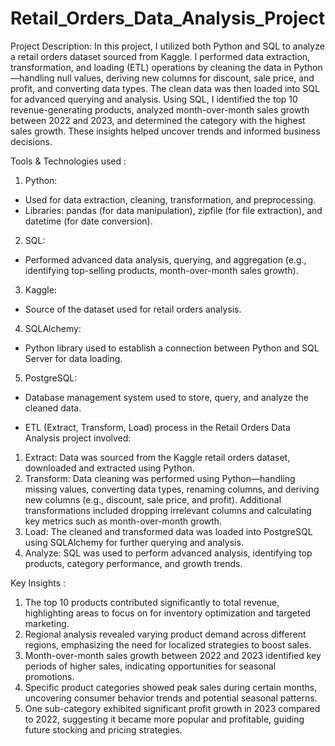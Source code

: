 # Retail_Orders_Data_Analysis_Project

Project Description: In this project, I utilized both Python and SQL to analyze a retail orders dataset sourced from Kaggle. I performed data extraction, transformation, and loading (ETL) operations by cleaning the data in Python—handling null values, deriving new columns for discount, sale price, and profit, and converting data types. The clean data was then loaded into SQL for advanced querying and analysis. Using SQL, I identified the top 10 revenue-generating products, analyzed month-over-month sales growth between 2022 and 2023, and determined the category with the highest sales growth. These insights helped uncover trends and informed business decisions.

Tools & Technologies used : 
1) Python:
* Used for data extraction, cleaning, transformation, and preprocessing.
* Libraries: pandas (for data manipulation), zipfile (for file extraction), and datetime (for date conversion).
2) SQL:
* Performed advanced data analysis, querying, and aggregation (e.g., identifying top-selling products, month-over-month sales growth).
3) Kaggle:
* Source of the dataset used for retail orders analysis.
4) SQLAlchemy:
* Python library used to establish a connection between Python and SQL Server for data loading.
5) PostgreSQL:
* Database management system used to store, query, and analyze the cleaned data.

* ETL (Extract, Transform, Load) process in the Retail Orders Data Analysis project involved:

1) Extract: Data was sourced from the Kaggle retail orders dataset, downloaded and extracted using Python.
2) Transform: Data cleaning was performed using Python—handling missing values, converting data types, renaming columns, and deriving new columns (e.g., discount, sale price, and profit).
Additional transformations included dropping irrelevant columns and calculating key metrics such as month-over-month growth.
3) Load: The cleaned and transformed data was loaded into PostgreSQL using SQLAlchemy for further querying and analysis.
4) Analyze: SQL was used to perform advanced analysis, identifying top products, category performance, and growth trends.

Key Insights : 
1) The top 10 products contributed significantly to total revenue, highlighting areas to focus on for inventory optimization and targeted marketing.
2) Regional analysis revealed varying product demand across different regions, emphasizing the need for localized strategies to boost sales.
3) Month-over-month sales growth between 2022 and 2023 identified key periods of higher sales, indicating opportunities for seasonal promotions.
4) Specific product categories showed peak sales during certain months, uncovering consumer behavior trends and potential seasonal patterns.
5) One sub-category exhibited significant profit growth in 2023 compared to 2022, suggesting it became more popular and profitable, guiding future stocking and pricing strategies.





